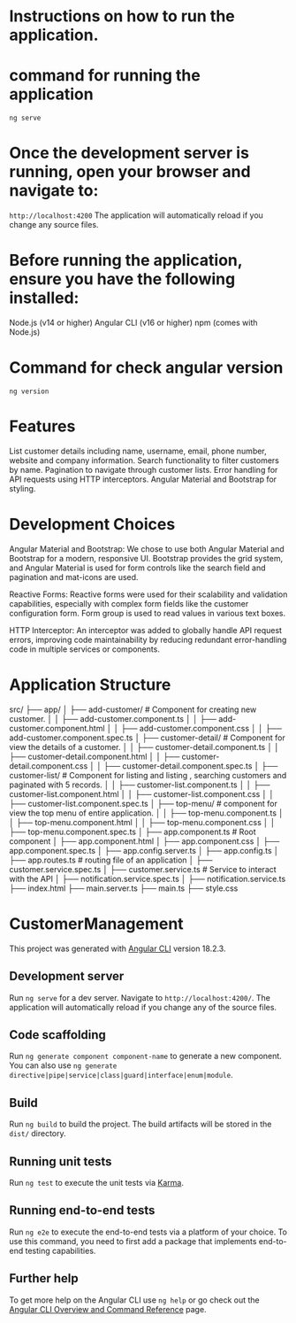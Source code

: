 # Instructions on how to run the application.
# command for running the application
`ng serve`
# Once the development server is running, open your browser and navigate to:
`http://localhost:4200`
The application will automatically reload if you change any source files.



# Before running the application, ensure you have the following installed:
Node.js (v14 or higher)
Angular CLI (v16 or higher)
npm (comes with Node.js)

# Command for check angular version
`ng version`


# Features
List customer details including name, username, email, phone number, website and company information.
Search functionality to filter customers by name.
Pagination to navigate through customer lists.
Error handling for API requests using HTTP interceptors.
Angular Material and Bootstrap for styling.


# Development Choices
Angular Material and Bootstrap: We chose to use both Angular Material and Bootstrap for a modern, responsive UI. Bootstrap provides the grid system, and Angular Material is used for form controls like the search field and pagination and mat-icons are used.

Reactive Forms: Reactive forms were used for their scalability and validation capabilities, especially with complex form fields like the customer configuration form.
Form group is used to read values in various text boxes.

HTTP Interceptor: An interceptor was added to globally handle API request errors, improving code maintainability by reducing redundant error-handling code in multiple services or components.

# Application Structure
src/
├── app/
│   ├── add-customer/  # Component for creating new customer.
│   │   ├── add-customer.component.ts
│   │   ├── add-customer.component.html
│   │   ├── add-customer.component.css
│   │   ├── add-customer.component.spec.ts
│   ├── customer-detail/  # Component for view the details of a customer.
│   │   ├── customer-detail.component.ts
│   │   ├── customer-detail.component.html
│   │   ├── customer-detail.component.css
│   │   ├── customer-detail.component.spec.ts
│   ├── customer-list/   # Component for listing and listing , searching customers and paginated with 5 records.
│   │   ├── customer-list.component.ts
│   │   ├── customer-list.component.html
│   │   ├── customer-list.component.css
│   │   ├── customer-list.component.spec.ts
│   ├── top-menu/        # component for view the top menu of entire application.
│   │   ├── top-menu.component.ts
│   │   ├── top-menu.component.html
│   │   ├── top-menu.component.css
│   │   ├── top-menu.component.spec.ts
│   ├── app.component.ts # Root component
│   ├── app.component.html
│   ├── app.component.css
│   ├── app.component.spec.ts
│   ├── app.config.server.ts
│   ├── app.config.ts
│   ├── app.routes.ts # routing file of an application
│   ├── customer.service.spec.ts
│   ├── customer.service.ts # Service to interact with the API
│   ├── notification.service.spec.ts
│   ├── notification.service.ts
├── index.html
├── main.server.ts
├── main.ts
├── style.css





# CustomerManagement

This project was generated with [Angular CLI](https://github.com/angular/angular-cli) version 18.2.3.

## Development server

Run `ng serve` for a dev server. Navigate to `http://localhost:4200/`. The application will automatically reload if you change any of the source files.

## Code scaffolding

Run `ng generate component component-name` to generate a new component. You can also use `ng generate directive|pipe|service|class|guard|interface|enum|module`.

## Build

Run `ng build` to build the project. The build artifacts will be stored in the `dist/` directory.

## Running unit tests

Run `ng test` to execute the unit tests via [Karma](https://karma-runner.github.io).

## Running end-to-end tests

Run `ng e2e` to execute the end-to-end tests via a platform of your choice. To use this command, you need to first add a package that implements end-to-end testing capabilities.

## Further help

To get more help on the Angular CLI use `ng help` or go check out the [Angular CLI Overview and Command Reference](https://angular.dev/tools/cli) page.
